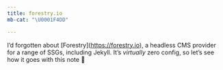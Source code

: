 ```yaml
---
title: forestry.io
mb-cat: "\U0001F4DD"

---
```

I’d forgotten about \[Forestry\](https://forestry.io), a headless CMS provider for a range of SSGs, including Jekyll. It’s _virtually_ zero config, so let’s see how it goes with this note <span role="img" aria-label="Fingers crossed">🤞</span>